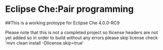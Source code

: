 # Eclipse Che:Pair programming
  ##This is a working protoype for Eclipse Che 4.0.0-RC9

Please note that this is not a completed project so llicense headers are not yet added so in order to build without any errors please skip license check
'mvn clean install -Dlicense.skip=true'







